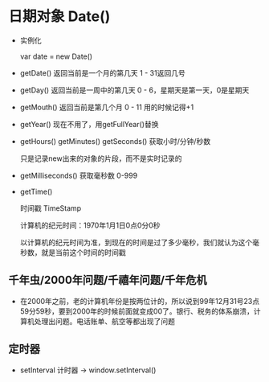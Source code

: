 # 日期对象 Date()

- 实例化

  var date = new Date()

- getDate() 返回当前是一个月的第几天 1 - 31返回几号

- getDay() 返回当前是一周中的第几天 0 - 6，星期天是第一天，0是星期天

- getMouth() 返回当前是第几个月 0 - 11 用的时候记得+1

- getYear() 现在不用了，用getFullYear()替换

- getHours() getMinutes() getSeconds() 获取小时/分钟/秒数

  只是记录new出来的对象的片段，而不是实时记录的

- getMilliseconds() 获取毫秒数 0-999

- getTime()

  时间戳 TimeStamp

  计算机的纪元时间：1970年1月1日0点0分0秒

  以计算机的纪元时间为准，到现在的时间是过了多少毫秒，我们就认为这个毫秒数，就是当前这个时间的时间戳

## 千年虫/2000年问题/千禧年问题/千年危机

- 在2000年之前，老的计算机年份是按两位计的，所以说到99年12月31号23点59分59秒，要到2000年的时候前面就变成00了。银行、税务的体系崩溃，计算机处理出问题。电话账单、航空等都出现了问题

## 定时器

- setInterval 计时器 -> window.setInterval()
